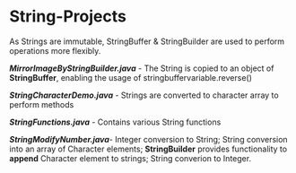# String-Projects

As Strings are immutable, StringBuffer & StringBuilder are used to perform operations more flexibly.

***MirrorImageByStringBuilder.java*** - The String is copied to an object of **StringBuffer**, enabling the usage of stringbuffervariable.reverse()

***StringCharacterDemo.java***  - Strings are converted to character array to perform methods

***StringFunctions.java*** - Contains various String functions

***StringModifyNumber.java***- Integer conversion to String;
    												   String conversion into an array of Character elements; 
                               **StringBuilder** provides functionality to **append** Character element to strings;
                               String converion to Integer.	
